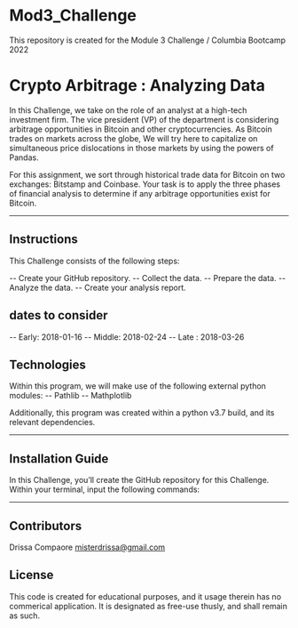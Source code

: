 # Mod3_Challenge
This repository is created for the Module 3 Challenge / Columbia Bootcamp 2022

# Crypto Arbitrage : Analyzing Data

In this Challenge, we take on the role of an analyst at a high-tech investment firm. The vice president (VP) of the department is considering arbitrage opportunities in Bitcoin and other cryptocurrencies. As Bitcoin trades on markets across the globe, We will try here to capitalize on simultaneous price dislocations in those markets by using the powers of Pandas.

For this assignment, we sort through historical trade data for Bitcoin on two exchanges: Bitstamp and Coinbase. Your task is to apply the three phases of financial analysis to determine if any arbitrage opportunities exist for Bitcoin.

---

## Instructions

This Challenge consists of the following steps:

-- Create your GitHub repository.
-- Collect the data.
-- Prepare the data.
-- Analyze the data.
-- Create your analysis report.

##  dates to consider

-- Early: 2018-01-16
-- Middle: 2018-02-24
-- Late : 2018-03-26


## Technologies  

Within this program, we will make use of the following external python modules:
  -- Pathlib
  -- Mathplotlib
  
  Additionally, this program was created within a python v3.7 build, and its relevant dependencies.
  


---

## Installation Guide

In this Challenge, you’ll create the GitHub repository for this Challenge.  Within your terminal, input the following commands:


---

## Contributors

Drissa Compaore misterdrissa@gmail.com

## License

This code is created for educational purposes, and it usage therein has no commerical application. It is designated as free-use thusly, and shall remain as such.
